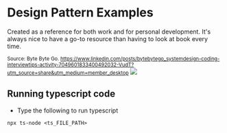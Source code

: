 # Design Pattern Examples

Created as a reference for both work and for personal development. It's always nice to have a go-to resource than having to look at book every time.

<small>Source: Byte Byte Go. https://www.linkedin.com/posts/bytebytego_systemdesign-coding-interviewtips-activity-7049601833400492032-VudT?utm_source=share&utm_medium=member_desktop</small>
<img src="https://user-images.githubusercontent.com/6856382/230517573-5127f89f-c283-4126-a24e-40e4e6aaee2e.png"/>

## Running typescript code

- Type the following to run typescript

```
npx ts-node <ts_FILE_PATH>
```